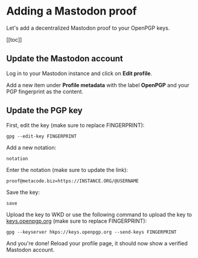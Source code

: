 # Adding a Mastodon proof

Let's add a decentralized Mastodon proof to your OpenPGP keys.

[[toc]]

## Update the Mastodon account

Log in to your Mastodon instance and click on **Edit profile**.

Add a new item under **Profile metadata** with the label **OpenPGP** and your PGP fingerprint as the content.

## Update the PGP key

First, edit the key (make sure to replace FINGERPRINT):

`gpg --edit-key FINGERPRINT`

Add a new notation:

`notation`

Enter the notation (make sure to update the link):

`proof@metacode.biz=https://INSTANCE.ORG/@USERNAME`

Save the key:

`save`

Upload the key to WKD or use the following command to upload the key to [keys.openpgp.org](https://keys.openpgp.org) (make sure to replace FINGERPRINT):

`gpg --keyserver hkps://keys.openpgp.org --send-keys FINGERPRINT`

And you're done! Reload your profile page, it should now show a verified Mastodon account.
